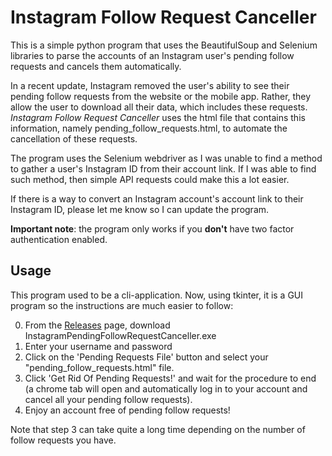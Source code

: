 # Instagram Follow Request Canceller

This is a simple python program that uses the BeautifulSoup and Selenium libraries to parse the accounts of an Instagram user's pending follow requests and cancels them automatically.

In a recent update, Instagram removed the user's ability to see their pending follow requests from the website or the mobile app. Rather, they allow the user to download all their data, which includes these requests. _Instagram Follow Request Canceller_ uses the html file that contains this information, namely pending_follow_requests.html, to automate the cancellation of these requests.

The program uses the Selenium webdriver as I was unable to find a method to gather a user's Instagram ID from their account link. If I was able to find such method, then simple API requests could make this a lot easier.

If there is a way to convert an Instagram account's account link to their Instagram ID, please let me know so I can update the program.

**Important note**: the program only works if you **don't** have two factor authentication enabled.

## Usage

This program used to be a cli-application. Now, using tkinter, it is a GUI program so the instructions are much easier to follow:

0. From the [Releases](https://github.com/erengokirmak/instagram-cancel-follow-requests/releases/) page, download InstagramPendingFollowRequestCanceller.exe
1. Enter your username and password
2. Click on the 'Pending Requests File' button and select your "pending_follow_requests.html" file.
3. Click 'Get Rid Of Pending Requests!' and wait for the procedure to end (a chrome tab will open and automatically log in to your account and cancel all your pending follow requests).
4. Enjoy an account free of pending follow requests!

Note that step 3 can take quite a long time depending on the number of follow requests you have.
